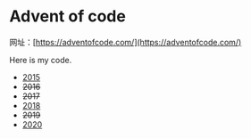 # Advent of code

网址：[https://adventofcode.com/](https://adventofcode.com/)

Here is my code.
* [2015](2015)
* ~~2016~~
* ~~2017~~
* [2018](2018)
* ~~2019~~
* [2020](2020)
